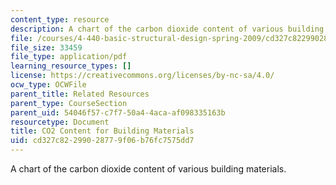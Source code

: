 ```yaml
---
content_type: resource
description: A chart of the carbon dioxide content of various building materials.
file: /courses/4-440-basic-structural-design-spring-2009/cd327c82299028779f06b76fc7575dd7_MIT4_440s09_res_CO2.pdf
file_size: 33459
file_type: application/pdf
learning_resource_types: []
license: https://creativecommons.org/licenses/by-nc-sa/4.0/
ocw_type: OCWFile
parent_title: Related Resources
parent_type: CourseSection
parent_uid: 54046f57-c7f7-50a4-4aca-af098335163b
resourcetype: Document
title: CO2 Content for Building Materials
uid: cd327c82-2990-2877-9f06-b76fc7575dd7
---
```

A chart of the carbon dioxide content of various building materials.